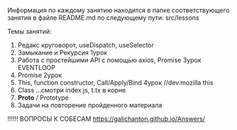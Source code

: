 Информация по каждому занятию находится в папке соответствующего занятия в файле README.md
по следующему пути: src/lessons 

Темы занятий:
1) Редакс круговорот, useDispatch, useSelector
2) Замыкание и Рекурсия 1урок
3) Работа с простейшими API с помощью axios, Promise  3урок EVENTLOOP
4) Promise 2урок
5) This, function constructor, Call/Apply/Bind 4урок //dev.mozilla this
6) Class ...смотри index.js, t.tx в корне
7) __Proto__ / Prototype
8) Задачи на повторение пройденного материала
  


!!!!!! ВОПРОСЫ К СОБЕСАМ
https://galichanton.github.io/Answers/